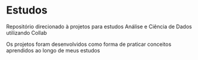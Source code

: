 # Estudos
Repositório direcionado à projetos para estudos Análise e Ciência de Dados utilizando Collab

Os projetos foram desenvolvidos como forma de praticar conceitos aprendidos ao longo de meus estudos
